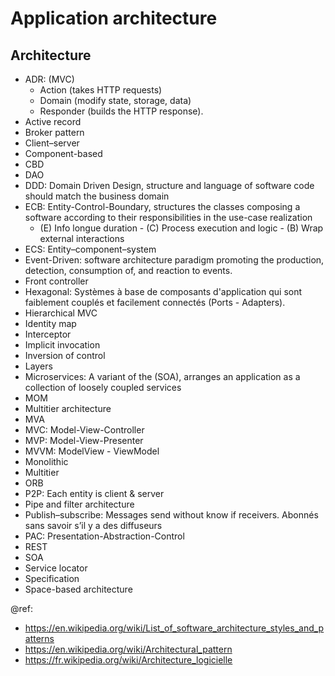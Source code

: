 # Application architecture

Architecture
---
- ADR: (MVC) 
  + Action (takes HTTP requests) 
  + Domain (modify state, storage, data)
  + Responder (builds the HTTP response).
- Active record
- Broker pattern
- Client–server
- Component-based
- CBD
- DAO
- DDD: Domain Driven Design, structure and language of software code should match the business domain
- ECB: Entity-Control-Boundary, structures the classes composing a software according to their responsibilities in the use-case realization
  + (E) Info longue duration - (C) Process execution and logic - (B) Wrap external interactions
- ECS: Entity–component–system
- Event-Driven: software architecture paradigm promoting the production, detection, consumption of, and reaction to events.
- Front controller
- Hexagonal: Systèmes à base de composants d'application qui sont faiblement couplés et facilement connectés (Ports - Adapters).
- Hierarchical MVC
- Identity map
- Interceptor
- Implicit invocation
- Inversion of control
- Layers
- Microservices:  A variant of the (SOA), arranges an application as a collection of loosely coupled services
- MOM
- Multitier architecture
- MVA
- MVC: Model-View-Controller
- MVP: Model-View-Presenter
- MVVM: ModelView - ViewModel
- Monolithic
- Multitier
- ORB
- P2P: Each entity is client & server
- Pipe and filter architecture
- Publish–subscribe: Messages send without know if receivers. Abonnés sans savoir s’il y a des diffuseurs
- PAC: Presentation-Abstraction-Control
- REST
- SOA
- Service locator
- Specification
- Space-based architecture

@ref:  
- https://en.wikipedia.org/wiki/List_of_software_architecture_styles_and_patterns
- https://en.wikipedia.org/wiki/Architectural_pattern
- https://fr.wikipedia.org/wiki/Architecture_logicielle
